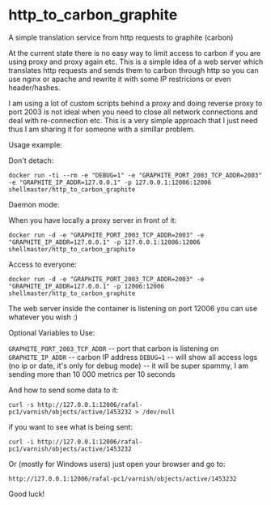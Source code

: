 # http_to_carbon_graphite
A simple translation service from http requests to graphite (carbon)

At the current state there is no easy way to limit access to carbon if you are using proxy and proxy again etc.
This is a simple idea of a web server which translates http requests and sends them to carbon through http
so you can use nginx or apache and rewrite it with some IP restricions or even header/hashes.

I am using a lot of custom scripts behind a proxy and doing reverse proxy to port 2003 is not ideal when you need to close all network connections
and deal with re-connection etc. This is a very simple approach that I just need thus I am sharing it for someone with a simillar problem.


Usage example:

Don't detach:

`docker run -ti --rm -e "DEBUG=1" -e "GRAPHITE_PORT_2003_TCP_ADDR=2003" -e "GRAPHITE_IP_ADDR=127.0.0.1" -p 127.0.0.1:12006:12006 shellmaster/http_to_carbon_graphite`

Daemon mode: 

When you have locally a proxy server in front of it:

`docker run -d -e "GRAPHITE_PORT_2003_TCP_ADDR=2003" -e "GRAPHITE_IP_ADDR=127.0.0.1" -p 127.0.0.1:12006:12006 shellmaster/http_to_carbon_graphite`

Access to everyone:

`docker run -d -e "GRAPHITE_PORT_2003_TCP_ADDR=2003" -e "GRAPHITE_IP_ADDR=127.0.0.1" -p 12006:12006 shellmaster/http_to_carbon_graphite`


The web server inside the container is listening on port 12006 you can use whatever you wish :)


Optional Variables to Use:

`GRAPHITE_PORT_2003_TCP_ADDR` -- port that carbon is listening on
`GRAPHITE_IP_ADDR` -- carbon IP address
`DEBUG=1` -- will show all access logs (no ip or date, it's only for debug mode) -- it will be super spammy, I am sending more than 10 000 metrics per 10 seconds



And how to send some data to it:

`curl -s http://127.0.0.1:12006/rafal-pc1/varnish/objects/active/1453232 > /dev/null`

if you want to see what is being sent:

`curl -i http://127.0.0.1:12006/rafal-pc1/varnish/objects/active/1453232`

Or (mostly for Windows users) just open your browser and go to:

`http://127.0.0.1:12006/rafal-pc1/varnish/objects/active/1453232`


Good luck!
